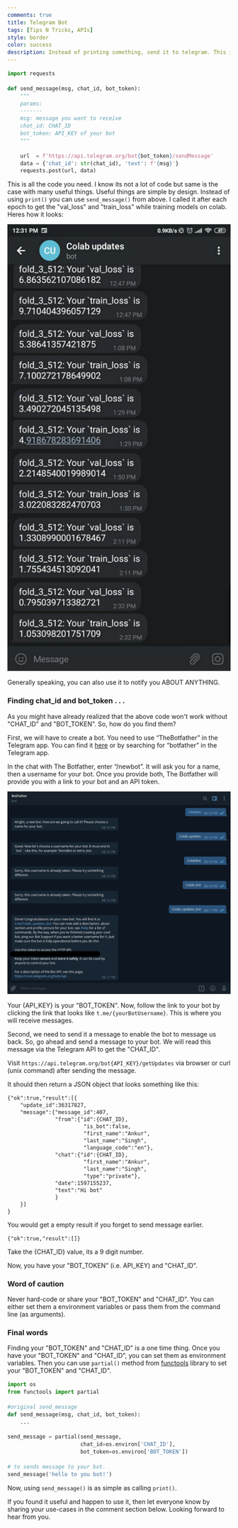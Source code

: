 ```yaml
---
comments: true
title: Telegram Bot
tags: [Tips N Tricks, APIs]
style: border
color: success
description: Instead of printing something, send it to telegram. This is very useful if you have remote machines for training.
---
```


```python
import requests

def send_message(msg, chat_id, bot_token):
    """
    params:
    -------
    msg: message you want to receive
    chat_id: CHAT_ID
    bot_token: API_KEY of your bot
    """

    url  = f'https://api.telegram.org/bot{bot_token}/sendMessage'
    data = {'chat_id': str(chat_id), 'text': f'{msg}'}
    requests.post(url, data)
```

This is all the code you need. I know its not a lot of code but same is the case with many useful things. Useful things are simple by design. Instead of using `print()` you can use `send_message()` from above. I called it after each epoch to get the "val_loss" and "train_loss" while training models on colab. Heres how it looks:

![image](/assets/colab.jpg)

Generally speaking, you can also use it to notify you ABOUT ANYTHING.

### Finding **chat_id** and **bot_token** . . . 

As you might have already realized that the above code won't work without "CHAT_ID" and "BOT_TOKEN". So, how do you find them?

First, we will have to create a bot. You need to use “TheBotfather” in the Telegram app. You can find it [here](https://telegram.me/botfather) or by searching for “botfather” in the Telegram app.

In the chat with The Botfather, enter “/newbot”. It will ask you for a name, then a username for your bot. Once you provide both, The Botfather will provide you with a link to your bot and an API token.

![image](/assets/bot.jpg)

Your {API_KEY} is your "BOT_TOKEN". Now, follow the link to your bot by clicking the link that looks like `t.me/{yourBotUsername}`. This is where you will receive messages.

Second, we need to send it a message to enable the bot to message us back. So, go ahead and send a message to your bot. We will read this message via the Telegram API to get the "CHAT_ID".

Visit `https://api.telegram.org/bot{API_KEY}/getUpdates` via browser or curl (unix command) after sending the message. 

It should then return a JSON object that looks something like this:

```
{"ok":true,"result":[{
    "update_id":36317827,
    "message":{"message_id":407,
               "from":{"id":{CHAT_ID},
                        "is_bot":false,
                        "first_name":"Ankur",
                        "last_name":"Singh",
                        "language_code":"en"},
               "chat":{"id":{CHAT_ID},
                        "first_name":"Ankur",
                        "last_name":"Singh",
                        "type":"private"},
               "date":1597155237,
               "text":"Hi bot"
               }
    }]
}
```

You would get a empty result if you forget to send message earlier.

```
{"ok":true,"result":[]}
```

Take the {CHAT_ID} value, its a 9 digit number.

Now, you have your "BOT_TOKEN" (i.e. API_KEY) and "CHAT_ID".

### Word of caution
Never hard-code or share your "BOT_TOKEN" and "CHAT_ID". You can either set them a environment variables or pass them from the command line (as arguments).

### Final words
Finding your "BOT_TOKEN" and "CHAT_ID" is a one time thing. Once you have your "BOT_TOKEN" and "CHAT_ID", you can set them as environment variables. Then you can use `partial()` method from [functools](https://docs.python.org/3/library/functools.html#functools.partial) library to set your "BOT_TOKEN" and "CHAT_ID". 

```python
import os
from functools import partial

#original send_message
def send_message(msg, chat_id, bot_token):
    ...

send_message = partial(send_message, 
                       chat_id=os.environ['CHAT_ID'], 
                       bot_token=os.environ['BOT_TOKEN'])

# to sends message to your bot.
send_message('hello to you bot!') 
```

Now, using `send_message()` is as simple as calling `print()`. 

If you found it useful and happen to use it, then let everyone know by sharing your use-cases in the comment section below. Looking forward to hear from you.
